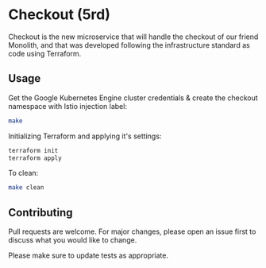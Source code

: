 # Checkout (5rd)

Checkout is the new microservice that will handle the checkout of our friend Monolith, and that was developed following the infrastructure standard as code using Terraform.

## Usage

Get the Google Kubernetes Engine cluster credentials & create the checkout namespace with Istio injection label:

```bash
make
```

Initializing Terraform and applying it's settings:

```bash
terraform init
terraform apply
```

To clean:

```bash
make clean
```

## Contributing
Pull requests are welcome. For major changes, please open an issue first to discuss what you would like to change.

Please make sure to update tests as appropriate.
